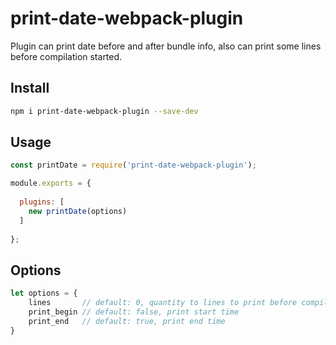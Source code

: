 # print-date-webpack-plugin

Plugin can print date before and after bundle info, also can print some lines before compilation started.

## Install

``` bash
npm i print-date-webpack-plugin --save-dev
```

## Usage

``` javascript
const printDate = require('print-date-webpack-plugin');

module.exports = {
 
  plugins: [ 
    new printDate(options) 
  ]
 
};
```

## Options

``` javascript
let options = {
	lines 		// default: 0, quantity to lines to print before compilation
	print_begin // default: false, print start time
	print_end	// default: true, print end time
}
```
